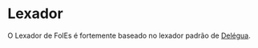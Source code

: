 # Lexador

O Lexador de FolEs é fortemente baseado no lexador padrão de [Delégua](https://github.com/DesignLiquido/delegua).